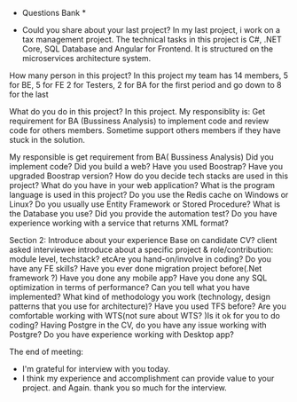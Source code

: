 * Questions Bank *

- Could you share about your last project?
 In my last project, i work on a tax management project. 
 The technical tasks in this project is C#,  .NET Core, SQL Database and Angular for Frontend.
 It is structured on the microservices architecture system.
 
How many person in this project?
 In this project my team has 14 members, 5 for BE, 5 for FE 2 for Testers, 2 for BA for the first period
 and go down to 8 for the last
 
What do you do in this project?
 In this project. My responsiblity is:
	Get requirement for BA  (Bussiness Analysis) to implement code and review code for others members. 
	Sometime support others members if they have stuck in the solution.

My responsible is get requirement from BA( Bussiness Analysis) 
Did you implement code?
Did you build a web? 
Have you used Boostrap?
Have you upgraded Boostrap version?
How do you decide tech stacks are used in this project?
What do you have in your web application?
What is the program language is used in this project?
Do you use the Redis cache on Windows or Linux?
Do you usually use Entity Framework or Stored Procedure?
What is the Database you use?
Did you provide the automation test?
Do you have experience working with a service that returns XML format?

Section 2: 
Introduce about your experience Base on candidate CV?
client asked interviewee introduce about a specific project & role/contribution: module level, techstack?
etcAre you hand-on/involve in coding?
Do you have any FE skills?
Have you ever done migration project before(.Net framework ?)
Have you done any mobile app?
Have you done any SQL optimization in terms of performance? 
Can you tell what you have implemented?
What kind of methodology you work (technology, design patterns that you use for architecture)?
Have you used TFS before?
Are you comfortable working with WTS(not sure about WTS? )Is it ok for you to do coding?
Having Postgre in the CV, do you have any issue working with Postgre?
Do you have experience working with Desktop app?


The end of meeting:
- I'm grateful for interview with you today.
- I think my experience and accomplishment can provide value to your project.
and Again. thank you so much for the interview.